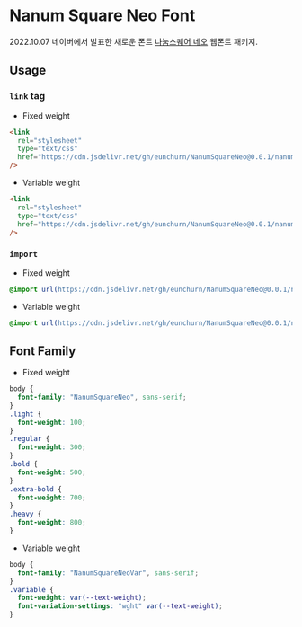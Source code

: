 # Nanum Square Neo Font

2022.10.07 네이버에서 발표한 새로운 폰트 [나눔스퀘어 네오](https://campaign.naver.com/nanumsquare_neo) 웹폰트 패키지.

## Usage

### `link` tag

- Fixed weight

```html
<link
  rel="stylesheet"
  type="text/css"
  href="https://cdn.jsdelivr.net/gh/eunchurn/NanumSquareNeo@0.0.1/nanumsquareneo.css"
/>
```

- Variable weight

```html
<link
  rel="stylesheet"
  type="text/css"
  href="https://cdn.jsdelivr.net/gh/eunchurn/NanumSquareNeo@0.0.1/nanumsquareneovar.css"
/>
```

### `import`

- Fixed weight

```css
@import url(https://cdn.jsdelivr.net/gh/eunchurn/NanumSquareNeo@0.0.1/nanumsquareneo.css);
```

- Variable weight

```css
@import url(https://cdn.jsdelivr.net/gh/eunchurn/NanumSquareNeo@0.0.1/nanumsquareneovar.css);
```

## Font Family

- Fixed weight

```css
body {
  font-family: "NanumSquareNeo", sans-serif;
}
.light {
  font-weight: 100;
}
.regular {
  font-weight: 300;
}
.bold {
  font-weight: 500;
}
.extra-bold {
  font-weight: 700;
}
.heavy {
  font-weight: 800;
}
```

- Variable weight

```css
body {
  font-family: "NanumSquareNeoVar", sans-serif;
}
.variable {
  font-weight: var(--text-weight);
  font-variation-settings: "wght" var(--text-weight);
}
```
